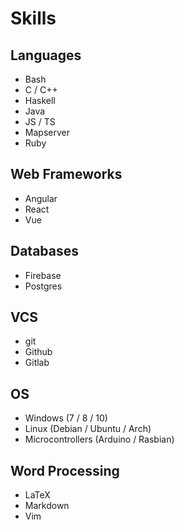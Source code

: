 # Skills

## Languages
- Bash
- C / C++
- Haskell
- Java
- JS / TS
- Mapserver
- Ruby

## Web Frameworks
- Angular
- React
- Vue

## Databases
- Firebase
- Postgres

## VCS
- git
- Github
- Gitlab

## OS
- Windows (7 / 8 / 10)
- Linux (Debian / Ubuntu / Arch)
- Microcontrollers (Arduino / Rasbian)

## Word Processing
- LaTeX
- Markdown
- Vim
